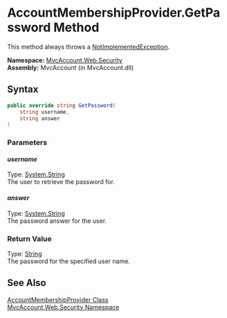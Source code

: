 AccountMembershipProvider.GetPassword Method
============================================
This method always throws a [NotImplementedException][1].

**Namespace:** [MvcAccount.Web.Security][2]  
**Assembly:** MvcAccount (in MvcAccount.dll)

Syntax
------

```csharp
public override string GetPassword(
	string username,
	string answer
)
```

### Parameters

#### *username*
Type: [System.String][3]  
The user to retrieve the password for.

#### *answer*
Type: [System.String][3]  
The password answer for the user.

### Return Value
Type: [String][3]  
The password for the specified user name.

See Also
--------
[AccountMembershipProvider Class][4]  
[MvcAccount.Web.Security Namespace][2]  

[1]: http://msdn.microsoft.com/en-us/library/6byb74h9
[2]: ../README.md
[3]: http://msdn.microsoft.com/en-us/library/s1wwdcbf
[4]: README.md